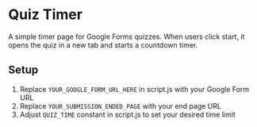 # Quiz Timer

A simple timer page for Google Forms quizzes. When users click start, it opens the quiz in a new tab and starts a countdown timer.

## Setup

1. Replace `YOUR_GOOGLE_FORM_URL_HERE` in script.js with your Google Form URL
2. Replace `YOUR_SUBMISSION_ENDED_PAGE` with your end page URL
3. Adjust `QUIZ_TIME` constant in script.js to set your desired time limit
